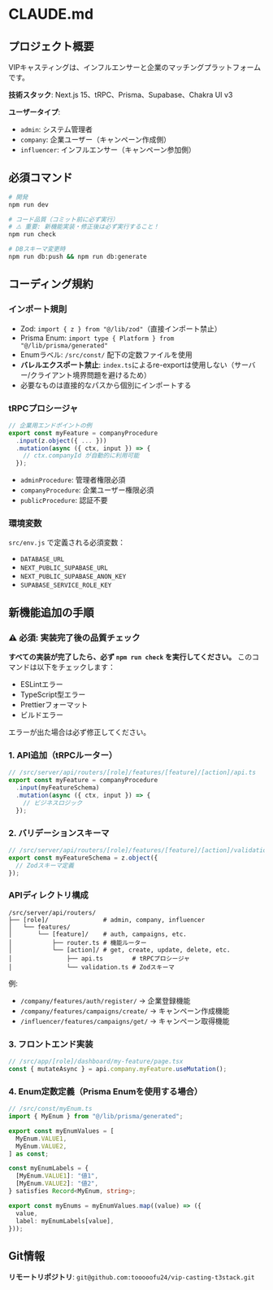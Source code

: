 # CLAUDE.md

## プロジェクト概要

VIPキャスティングは、インフルエンサーと企業のマッチングプラットフォームです。

**技術スタック**: Next.js 15、tRPC、Prisma、Supabase、Chakra UI v3

**ユーザータイプ**:

- `admin`: システム管理者
- `company`: 企業ユーザー（キャンペーン作成側）
- `influencer`: インフルエンサー（キャンペーン参加側）

## 必須コマンド

```bash
# 開発
npm run dev

# コード品質（コミット前に必ず実行）
# ⚠️ 重要: 新機能実装・修正後は必ず実行すること！
npm run check

# DBスキーマ変更時
npm run db:push && npm run db:generate
```

## コーディング規約

### インポート規則

- Zod: `import { z } from "@/lib/zod"`（直接インポート禁止）
- Prisma Enum: `import type { Platform } from "@/lib/prisma/generated"`
- Enumラベル: `/src/const/` 配下の定数ファイルを使用
- **バレルエクスポート禁止**: `index.ts`によるre-exportは使用しない（サーバー/クライアント境界問題を避けるため）
- 必要なものは直接的なパスから個別にインポートする

### tRPCプロシージャ

```typescript
// 企業用エンドポイントの例
export const myFeature = companyProcedure
  .input(z.object({ ... }))
  .mutation(async ({ ctx, input }) => {
    // ctx.companyId が自動的に利用可能
  });
```

- `adminProcedure`: 管理者権限必須
- `companyProcedure`: 企業ユーザー権限必須
- `publicProcedure`: 認証不要

### 環境変数

`src/env.js` で定義される必須変数：

- `DATABASE_URL`
- `NEXT_PUBLIC_SUPABASE_URL`
- `NEXT_PUBLIC_SUPABASE_ANON_KEY`
- `SUPABASE_SERVICE_ROLE_KEY`

## 新機能追加の手順

### ⚠️ 必須: 実装完了後の品質チェック

**すべての実装が完了したら、必ず `npm run check` を実行してください。**
このコマンドは以下をチェックします：

- ESLintエラー
- TypeScript型エラー
- Prettierフォーマット
- ビルドエラー

エラーが出た場合は必ず修正してください。

### 1. API追加（tRPCルーター）

```typescript
// /src/server/api/routers/[role]/features/[feature]/[action]/api.ts
export const myFeature = companyProcedure
  .input(myFeatureSchema)
  .mutation(async ({ ctx, input }) => {
    // ビジネスロジック
  });
```

### 2. バリデーションスキーマ

```typescript
// /src/server/api/routers/[role]/features/[feature]/[action]/validation.ts
export const myFeatureSchema = z.object({
  // Zodスキーマ定義
});
```

### APIディレクトリ構成

```
/src/server/api/routers/
├── [role]/               # admin, company, influencer
│   └── features/
│       └── [feature]/    # auth, campaigns, etc.
│           ├── router.ts # 機能ルーター
│           └── [action]/ # get, create, update, delete, etc.
│               ├── api.ts        # tRPCプロシージャ
│               └── validation.ts # Zodスキーマ
```

例:

- `/company/features/auth/register/` → 企業登録機能
- `/company/features/campaigns/create/` → キャンペーン作成機能
- `/influencer/features/campaigns/get/` → キャンペーン取得機能

### 3. フロントエンド実装

```typescript
// /src/app/[role]/dashboard/my-feature/page.tsx
const { mutateAsync } = api.company.myFeature.useMutation();
```

### 4. Enum定数定義（Prisma Enumを使用する場合）

```typescript
// /src/const/myEnum.ts
import { MyEnum } from "@/lib/prisma/generated";

export const myEnumValues = [
  MyEnum.VALUE1,
  MyEnum.VALUE2,
] as const;

const myEnumLabels = {
  [MyEnum.VALUE1]: "値1",
  [MyEnum.VALUE2]: "値2",
} satisfies Record<MyEnum, string>;

export const myEnums = myEnumValues.map((value) => ({
  value,
  label: myEnumLabels[value],
}));
```

## Git情報

**リモートリポジトリ**: `git@github.com:tooooofu24/vip-casting-t3stack.git`
